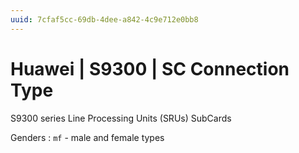 ```yaml
---
uuid: 7cfaf5cc-69db-4dee-a842-4c9e712e0bb8
---
```

# Huawei | S9300 | SC Connection Type

S9300 series Line Processing Units (SRUs) SubCards

Genders
: `mf` - male and female types
